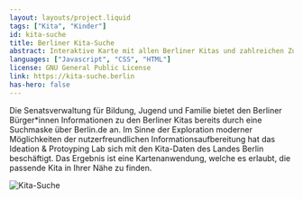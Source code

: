 ```yaml
---
layout: layouts/project.liquid
tags: ["Kita", "Kinder"]
id: kita-suche
title: Berliner Kita-Suche
abstract: Interaktive Karte mit allen Berliner Kitas und zahlreichen Zusatzinformationen
languages: ["Javascript", "CSS", "HTML"]
license: GNU General Public License
link: https://kita-suche.berlin
has-hero: false
---
```


Die Senatsverwaltung für Bildung, Jugend und Familie bietet den Berliner Bürger\*innen Informationen zu den Berliner Kitas bereits durch eine Suchmaske über Berlin.de an. Im Sinne der Exploration moderner Möglichkeiten der nutzerfreundlichen Informationsaufbereitung hat das Ideation & Protoyping Lab sich mit den Kita-Daten des Landes Berlin beschäftigt. Das Ergebnis ist eine Kartenanwendung, welche es erlaubt, die passende Kita in Ihrer Nähe zu finden.

![Kita-Suche](/assets/images/projects/kita-suche.png)
